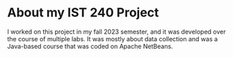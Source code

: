 # About my IST 240 Project
I worked on this project in my fall 2023 semester, and it was developed over the course of multiple labs. It was mostly about data collection and was a Java-based course that was coded on Apache NetBeans.
